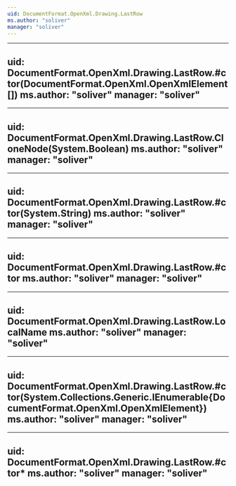 ```yaml
---
uid: DocumentFormat.OpenXml.Drawing.LastRow
ms.author: "soliver"
manager: "soliver"
---
```


---
uid: DocumentFormat.OpenXml.Drawing.LastRow.#ctor(DocumentFormat.OpenXml.OpenXmlElement[])
ms.author: "soliver"
manager: "soliver"
---

---
uid: DocumentFormat.OpenXml.Drawing.LastRow.CloneNode(System.Boolean)
ms.author: "soliver"
manager: "soliver"
---

---
uid: DocumentFormat.OpenXml.Drawing.LastRow.#ctor(System.String)
ms.author: "soliver"
manager: "soliver"
---

---
uid: DocumentFormat.OpenXml.Drawing.LastRow.#ctor
ms.author: "soliver"
manager: "soliver"
---

---
uid: DocumentFormat.OpenXml.Drawing.LastRow.LocalName
ms.author: "soliver"
manager: "soliver"
---

---
uid: DocumentFormat.OpenXml.Drawing.LastRow.#ctor(System.Collections.Generic.IEnumerable{DocumentFormat.OpenXml.OpenXmlElement})
ms.author: "soliver"
manager: "soliver"
---

---
uid: DocumentFormat.OpenXml.Drawing.LastRow.#ctor*
ms.author: "soliver"
manager: "soliver"
---
